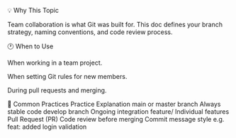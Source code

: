 💡 Why This Topic

Team collaboration is what Git was built for. This doc defines your branch strategy, naming conventions, and code review process.

🕐 When to Use

When working in a team project.

When setting Git rules for new members.

During pull requests and merging.

🧰 Common Practices
Practice Explanation
main or master branch Always stable code
develop branch Ongoing integration
feature/<feature-name> Individual features
Pull Request (PR) Code review before merging
Commit message style e.g. feat: added login validation

